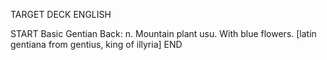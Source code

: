 TARGET DECK
ENGLISH

START
Basic
Gentian
Back: n. Mountain plant usu. With blue flowers. [latin gentiana from gentius, king of illyria]
END
